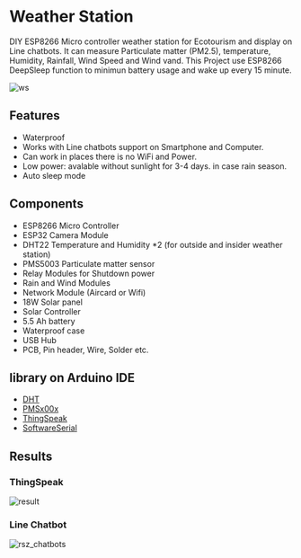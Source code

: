 # Weather Station
DIY ESP8266 Micro controller weather station for Ecotourism and display on Line chatbots. It can measure Particulate matter (PM2.5), temperature, Humidity, Rainfall, Wind Speed and Wind vand.
This Project use ESP8266 DeepSleep function to minimun battery usage and wake up every 15 minute.

![ws](https://user-images.githubusercontent.com/103322325/163827383-d2ac7fb5-01fe-405f-b878-f5cdee3ba517.jpg)

## Features
- Waterproof
- Works with Line chatbots support on Smartphone and Computer.
- Can work in places there is no WiFi and Power.
- Low power: avalable without sunlight for 3-4 days. in case rain season.
- Auto sleep mode 

## Components
- ESP8266 Micro Controller 
- ESP32 Camera Module
- DHT22 Temperature and Humidity *2 (for outside and insider weather station)
- PMS5003 Particulate matter sensor 
- Relay Modules for Shutdown power
- Rain and Wind Modules 
- Network Module (Aircard or Wifi)
- 18W Solar panel 
- Solar Controller 
- 5.5 Ah battery
- Waterproof case
- USB Hub
- PCB, Pin header, Wire, Solder etc.

## library on Arduino IDE
- [DHT](https://github.com/adafruit/DHT-sensor-library)
- [PMSx00x](https://github.com/fu-hsi/PMS)
- [ThingSpeak](https://github.com/mathworks/thingspeak-arduino)
- [SoftwareSerial](https://www.arduino.cc/en/Reference/softwareSerial)

## Results
### ThingSpeak 
![result](https://user-images.githubusercontent.com/103322325/163831121-8fca0c46-e75a-4f17-8562-de75ff469f6d.png)

### Line Chatbot
![rsz_chatbots](https://user-images.githubusercontent.com/103322325/163832278-09f83c14-84a4-4775-aaaf-d5719a1f40e3.jpg)
